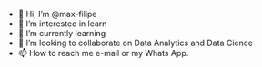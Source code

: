- 👋 Hi, I’m @max-filipe
- 👀 I’m interested in learn
- 🌱 I’m currently learning 
- 💞️ I’m looking to collaborate on Data Analytics and Data Cience
- 📫 How to reach me e-mail or my Whats App.

<!---
max-filipe/max-filipe is a ✨ special ✨ repository because its `README.md` (this file) appears on your GitHub profile.
You can click the Preview link to take a look at your changes.
--->
